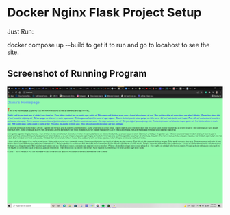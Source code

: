 # Docker Nginx Flask Project Setup

Just Run:

docker compose up --build to get it to run and go to locahost to see the site.

## Screenshot of Running Program

![Running Program](screenshots/new_screenshot.PNG)
